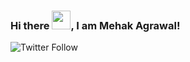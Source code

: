 ### Hi there <img src="https://raw.githubusercontent.com/MartinHeinz/MartinHeinz/master/wave.gif" width="30px">, I am Mehak Agrawal!

![Twitter Follow](https://img.shields.io/twitter/follow/themehakagrawal?style=social)
<!--
**mehakagrawal/mehakagrawal** is a ✨ _special_ ✨ repository because its `README.md` (this file) appears on your GitHub profile.

Here are some ideas to get you started:

- 🔭 I’m currently working on Development Projects
- 🌱 I’m currently learning Flutter
- 👯 I’m looking to collaborate on Web Development, Python, and Flutter Projects
- 💬 Ask me about Web Development and Python
- 📫 How to reach me: www.linkedin.com/in/mehakagrawal/
- 😄 Pronouns: she/her
- ⚡ Fun fact: loves to interact with like-minded people
-->
